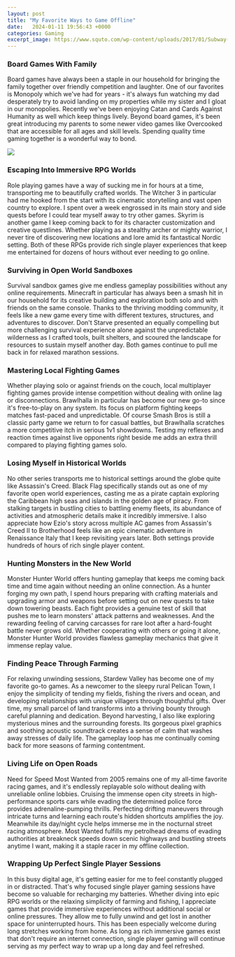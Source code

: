 ```yaml
---
layout: post
title: "My Favorite Ways to Game Offline"
date:   2024-01-11 19:56:43 +0000
categories: Gaming
excerpt_image: https://www.squto.com/wp-content/uploads/2017/01/Subway-Surfers-Screenshot-2-576x1024.png
---
```


### Board Games With Family
Board games have always been a staple in our household for bringing the family together over friendly competition and laughter. One of our favorites is Monopoly which we've had for years - it's always fun watching my dad desperately try to avoid landing on my properties while my sister and I gloat in our monopolies. Recently we've been enjoying Catan and Cards Against Humanity as well which keep things lively. Beyond board games, it's been great introducing my parents to some newer video games like Overcooked that are accessible for all ages and skill levels. Spending quality time gaming together is a wonderful way to bond.

![](https://www.squto.com/wp-content/uploads/2017/01/Subway-Surfers-Screenshot-2-576x1024.png)
### Escaping Into Immersive RPG Worlds 
Role playing games have a way of sucking me in for hours at a time, transporting me to beautifully crafted worlds. The Witcher 3 in particular had me hooked from the start with its cinematic storytelling and vast open country to explore. I spent over a week engrossed in its main story and side quests before I could tear myself away to try other games. Skyrim is another game I keep coming back to for its character customization and creative questlines. Whether playing as a stealthy archer or mighty warrior, I never tire of discovering new locations and lore amid its fantastical Nordic setting. Both of these RPGs provide rich single player experiences that keep me entertained for dozens of hours without ever needing to go online.  
### Surviving in Open World Sandboxes
Survival sandbox games give me endless gameplay possibilities without any online requirements. Minecraft in particular has always been a smash hit in our household for its creative building and exploration both solo and with friends on the same console. Thanks to the thriving modding community, it feels like a new game every time with different textures, structures, and adventures to discover. Don't Starve presented an equally compelling but more challenging survival experience alone against the unpredictable wilderness as I crafted tools, built shelters, and scoured the landscape for resources to sustain myself another day. Both games continue to pull me back in for relaxed marathon sessions.
### Mastering Local Fighting Games 
Whether playing solo or against friends on the couch, local multiplayer fighting games provide intense competition without dealing with online lag or disconnections. Brawlhalla in particular has become our new go-to since it's free-to-play on any system. Its focus on platform fighting keeps matches fast-paced and unpredictable. Of course Smash Bros is still a classic party game we return to for casual battles, but Brawlhalla scratches a more competitive itch in serious 1v1 showdowns. Testing my reflexes and reaction times against live opponents right beside me adds an extra thrill compared to playing fighting games solo.
### Losing Myself in Historical Worlds
No other series transports me to historical settings around the globe quite like Assassin's Creed. Black Flag specifically stands out as one of my favorite open world experiences, casting me as a pirate captain exploring the Caribbean high seas and islands in the golden age of piracy. From stalking targets in bustling cities to battling enemy fleets, its abundance of activities and atmospheric details make it incredibly immersive. I also appreciate how Ezio's story across multiple AC games from Assassin's Creed II to Brotherhood feels like an epic cinematic adventure in Renaissance Italy that I keep revisiting years later. Both settings provide hundreds of hours of rich single player content.
### Hunting Monsters in the New World
Monster Hunter World offers hunting gameplay that keeps me coming back time and time again without needing an online connection. As a hunter forging my own path, I spend hours preparing with crafting materials and upgrading armor and weapons before setting out on new quests to take down towering beasts. Each fight provides a genuine test of skill that pushes me to learn monsters' attack patterns and weaknesses. And the rewarding feeling of carving carcasses for rare loot after a hard-fought battle never grows old. Whether cooperating with others or going it alone, Monster Hunter World provides flawless gameplay mechanics that give it immense replay value.
### Finding Peace Through Farming  
For relaxing unwinding sessions, Stardew Valley has become one of my favorite go-to games. As a newcomer to the sleepy rural Pelican Town, I enjoy the simplicity of tending my fields, fishing the rivers and ocean, and developing relationships with unique villagers through thoughtful gifts. Over time, my small parcel of land transforms into a thriving bounty through careful planning and dedication. Beyond harvesting, I also like exploring mysterious mines and the surrounding forests. Its gorgeous pixel graphics and soothing acoustic soundtrack creates a sense of calm that washes away stresses of daily life. The gameplay loop has me continually coming back for more seasons of farming contentment.
### Living Life on Open Roads
Need for Speed Most Wanted from 2005 remains one of my all-time favorite racing games, and it's endlessly replayable solo without dealing with unreliable online lobbies. Cruising the immense open city streets in high-performance sports cars while evading the determined police force provides adrenaline-pumping thrills. Perfecting drifting maneuvers through intricate turns and learning each route's hidden shortcuts amplifies the joy. Meanwhile its day/night cycle helps immerse me in the nocturnal street racing atmosphere. Most Wanted fulfills my petrolhead dreams of evading authorities at breakneck speeds down scenic highways and bustling streets anytime I want, making it a staple racer in my offline collection. 
### Wrapping Up Perfect Single Player Sessions
In this busy digital age, it's getting easier for me to feel constantly plugged in or distracted. That's why focused single player gaming sessions have become so valuable for recharging my batteries. Whether diving into epic RPG worlds or the relaxing simplicity of farming and fishing, I appreciate games that provide immersive experiences without additional social or online pressures. They allow me to fully unwind and get lost in another space for uninterrupted hours. This has been especially welcome during long stretches working from home. As long as rich immersive games exist that don't require an internet connection, single player gaming will continue serving as my perfect way to wrap up a long day and feel refreshed.